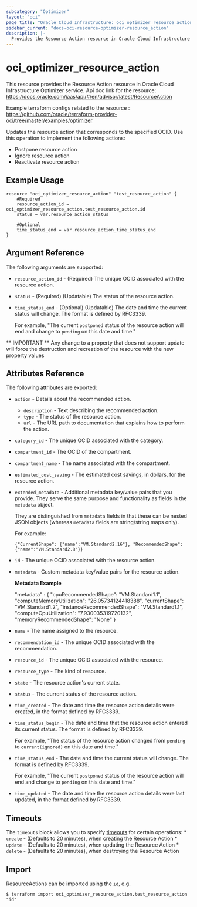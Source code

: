 ```yaml
---
subcategory: "Optimizer"
layout: "oci"
page_title: "Oracle Cloud Infrastructure: oci_optimizer_resource_action"
sidebar_current: "docs-oci-resource-optimizer-resource_action"
description: |-
  Provides the Resource Action resource in Oracle Cloud Infrastructure Optimizer service
---
```


# oci_optimizer_resource_action
This resource provides the Resource Action resource in Oracle Cloud Infrastructure Optimizer service.
Api doc link for the resource: https://docs.oracle.com/iaas/api/#/en/advisor/latest/ResourceAction

Example terraform configs related to the resource : https://github.com/oracle/terraform-provider-oci/tree/master/examples/optimizer

Updates the resource action that corresponds to the specified OCID. 
Use this operation to implement the following actions:

  * Postpone resource action
  * Ignore resource action
  * Reactivate resource action


## Example Usage

```hcl
resource "oci_optimizer_resource_action" "test_resource_action" {
	#Required
	resource_action_id = oci_optimizer_resource_action.test_resource_action.id
	status = var.resource_action_status

	#Optional
	time_status_end = var.resource_action_time_status_end
}
```

## Argument Reference

The following arguments are supported:

* `resource_action_id` - (Required) The unique OCID associated with the resource action.
* `status` - (Required) (Updatable) The status of the resource action.
* `time_status_end` - (Optional) (Updatable) The date and time the current status will change. The format is defined by RFC3339.

	For example, "The current `postponed` status of the resource action will end and change to `pending` on this date and time." 


** IMPORTANT **
Any change to a property that does not support update will force the destruction and recreation of the resource with the new property values

## Attributes Reference

The following attributes are exported:

* `action` - Details about the recommended action. 
	* `description` - Text describing the recommended action.
	* `type` - The status of the resource action.
	* `url` - The URL path to documentation that explains how to perform the action.
* `category_id` - The unique OCID associated with the category.
* `compartment_id` - The OCID of the compartment.
* `compartment_name` - The name associated with the compartment.
* `estimated_cost_saving` - The estimated cost savings, in dollars, for the resource action.
* `extended_metadata` - Additional metadata key/value pairs that you provide. They serve the same purpose and functionality as fields in the `metadata` object.

	They are distinguished from `metadata` fields in that these can be nested JSON objects (whereas `metadata` fields are string/string maps only).

	For example:

	`{"CurrentShape": {"name":"VM.Standard2.16"}, "RecommendedShape": {"name":"VM.Standard2.8"}}` 
* `id` - The unique OCID associated with the resource action.
* `metadata` - Custom metadata key/value pairs for the resource action.

	**Metadata Example**

	"metadata" : { "cpuRecommendedShape": "VM.Standard1.1", "computeMemoryUtilization": "26.05734124418388", "currentShape": "VM.Standard1.2", "instanceRecommendedShape": "VM.Standard1.1", "computeCpuUtilization": "7.930035319720132", "memoryRecommendedShape": "None" } 
* `name` - The name assigned to the resource.
* `recommendation_id` - The unique OCID associated with the recommendation.
* `resource_id` - The unique OCID associated with the resource.
* `resource_type` - The kind of resource.
* `state` - The resource action's current state.
* `status` - The current status of the resource action.
* `time_created` - The date and time the resource action details were created, in the format defined by RFC3339.
* `time_status_begin` - The date and time that the resource action entered its current status. The format is defined by RFC3339.

	For example, "The status of the resource action changed from `pending` to `current(ignored)` on this date and time." 
* `time_status_end` - The date and time the current status will change. The format is defined by RFC3339.

	For example, "The current `postponed` status of the resource action will end and change to `pending` on this date and time." 
* `time_updated` - The date and time the resource action details were last updated, in the format defined by RFC3339.

## Timeouts

The `timeouts` block allows you to specify [timeouts](https://registry.terraform.io/providers/oracle/oci/latest/docs/guides/changing_timeouts) for certain operations:
	* `create` - (Defaults to 20 minutes), when creating the Resource Action
	* `update` - (Defaults to 20 minutes), when updating the Resource Action
	* `delete` - (Defaults to 20 minutes), when destroying the Resource Action


## Import

ResourceActions can be imported using the `id`, e.g.

```
$ terraform import oci_optimizer_resource_action.test_resource_action "id"
```

